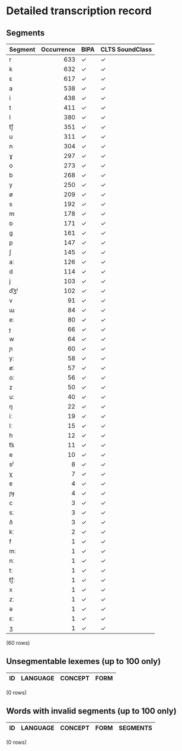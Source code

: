 
# Detailed transcription record

## Segments

| Segment | Occurrence | BIPA | CLTS SoundClass |
|:----------|-------------:|:-------|:------------------|
| r | 633 | ✓ | ✓ |
| k | 632 | ✓ | ✓ |
| ɛ | 617 | ✓ | ✓ |
| a | 538 | ✓ | ✓ |
| i | 438 | ✓ | ✓ |
| t | 411 | ✓ | ✓ |
| l | 380 | ✓ | ✓ |
| t͡ʃ | 351 | ✓ | ✓ |
| u | 311 | ✓ | ✓ |
| n | 304 | ✓ | ✓ |
| ɣ | 297 | ✓ | ✓ |
| o | 273 | ✓ | ✓ |
| b | 268 | ✓ | ✓ |
| y | 250 | ✓ | ✓ |
| ø | 209 | ✓ | ✓ |
| s | 192 | ✓ | ✓ |
| m | 178 | ✓ | ✓ |
| ɒ | 171 | ✓ | ✓ |
| ɡ | 161 | ✓ | ✓ |
| p | 147 | ✓ | ✓ |
| ʃ | 145 | ✓ | ✓ |
| aː | 126 | ✓ | ✓ |
| d | 114 | ✓ | ✓ |
| j | 103 | ✓ | ✓ |
| d͡ʒʲ | 102 | ✓ | ✓ |
| v | 91 | ✓ | ✓ |
| ɯ | 84 | ✓ | ✓ |
| eː | 80 | ✓ | ✓ |
| ɟ | 66 | ✓ | ✓ |
| w | 64 | ✓ | ✓ |
| ɲ | 60 | ✓ | ✓ |
| yː | 58 | ✓ | ✓ |
| øː | 57 | ✓ | ✓ |
| oː | 56 | ✓ | ✓ |
| z | 50 | ✓ | ✓ |
| uː | 40 | ✓ | ✓ |
| ŋ | 22 | ✓ | ✓ |
| iː | 19 | ✓ | ✓ |
| lː | 15 | ✓ | ✓ |
| h | 12 | ✓ | ✓ |
| t͡s | 11 | ✓ | ✓ |
| e | 10 | ✓ | ✓ |
| sʲ | 8 | ✓ | ✓ |
| χ | 7 | ✓ | ✓ |
| ɐ | 4 | ✓ | ✓ |
| ɲɟ | 4 | ✓ | ✓ |
| c | 3 | ✓ | ✓ |
| sː | 3 | ✓ | ✓ |
| ð | 3 | ✓ | ✓ |
| kː | 2 | ✓ | ✓ |
| f | 1 | ✓ | ✓ |
| mː | 1 | ✓ | ✓ |
| nː | 1 | ✓ | ✓ |
| tː | 1 | ✓ | ✓ |
| t͡ʃː | 1 | ✓ | ✓ |
| x | 1 | ✓ | ✓ |
| zː | 1 | ✓ | ✓ |
| ə | 1 | ✓ | ✓ |
| ɛː | 1 | ✓ | ✓ |
| ʒ | 1 | ✓ | ✓ |

(60 rows)



## Unsegmentable lexemes (up to 100 only)

| ID | LANGUAGE | CONCEPT | FORM |
|------|------------|-----------|--------|

(0 rows)



## Words with invalid segments (up to 100 only)

| ID | LANGUAGE | CONCEPT | FORM | SEGMENTS |
|------|------------|-----------|--------|------------|

(0 rows)


